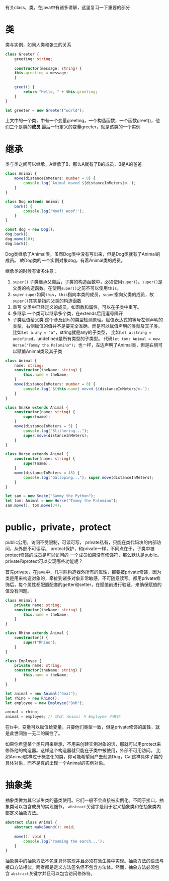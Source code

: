 有关class，类，在java中有诸多讲解，这里复习一下重要的部分

# 类
类与实例，如同人类和张三的关系
```ts
class Greeter {
	greeting: string; 
	
	constructor(message: string) {
	this.greeting = message; 
	} 
	
	greet() {
		return "Hello, " + this.greeting; 
	} 
} 

let greeter = new Greeter("world");
```
上文中的一个类，中有一个变量greeting，一个构造函数，一个函数greet()，他们三个是类的**成员**
最后一行定义的变量greeter，就是该类的一个实例

# 继承
类与类之间可以继承，A继承了B，那么A就有了B的成员，B是A的爸爸
```ts
class Animal {
	move(distanceInMeters: number = 0) {
		console.log(`Animal moved ${distanceInMeters}m.`); 
	} 
} 

class Dog extends Animal {
	bark() {
		console.log('Woof! Woof!'); 
	} 
} 

const dog = new Dog(); 
dog.bark(); 
dog.move(10); 
dog.bark();
```
Dog类继承了Animal类，虽然Dog类中没有写出来，但是Dog类就有了Animal的成员。
故Dog类的一个实例对象dog，有着Animal类的成员。

继承类的时候有诸多注意：
1. `super()`
子类继承父类后，子类的构造函数中，必须使用`super()`。`super()`是父类的构造函数。在使用`super()`之前不可以使用`this`。
2. `super`
`super`如同`this`，`this`指向本类的成员，`super`指向父类的成员，故`super()`其实是指向父类的构造函数
3. 重写
父类中已经定义的成员，如函数和属性，可以在子类中重写。
4. 多继承
一个类可以继承多个类，在extends后用逗号隔开
5. 子类赋值给父类
这个涉及到ts的类型检测原理。赋值表达式的等号左侧声明的类型，右侧赋值的值并不是要完全准确，而是可以赋值声明的类型及其子类。
比如`let a:any = "a"`，string就是any的子类型，
比如`let a:string = undefined`，undefined是所有类型的子类型。
代码`let tom: Animal = new Horse("Tommy the Palomino"); `也一样，左边声明了Animal类，但是右侧可以赋值Animal类及其子类
```ts
class Animal {
	name: string; 
	constructor(theName: string) {
		this.name = theName; 
	} 
	move(distanceInMeters: number = 0) {
		console.log(`${this.name} moved ${distanceInMeters}m.`);
	} 
} 

class Snake extends Animal {
	constructor(name: string) {
		super(name); 
	} 
	move(distanceInMeters = 5) {
		console.log("Slithering..."); 
		super.move(distanceInMeters); 
	} 
} 

class Horse extends Animal {
	constructor(name: string) {
		super(name); 
	} 
	move(distanceInMeters = 45) {
		console.log("Galloping..."); super.move(distanceInMeters); 
	} 
} 

let sam = new Snake("Sammy the Python"); 
let tom: Animal = new Horse("Tommy the Palomino"); 
sam.move(); tom.move(34);
```

# public，private，protect
public公用，访问不受限制，可读可写，
private私有，只能在类代码块的内部访问，从外部不可读写。
protect保护，和private一样，不同点在于，子类中被protect修饰的成员是可以访问的
一个成员如果没有修饰符，那么默认是public。
private和protect可以实现哪些功能呢？

首先private，在java中，几乎除构造器外所有的属性，都要被private修饰，因为类是用来构造对象的，牵扯到诸多对象非常敏感，不可随意读写。都用private修饰后，每个属性都配置配套的getter和setter，在赋值前进行验证，来确保赋值的值没有问题。
```ts
class Animal {
	private name: string; 
	constructor(theName: string) {
		this.name = theName; 
	} 
} 

class Rhino extends Animal {
	constructor() {
		super("Rhino"); 
	} 
} 

class Employee {
	private name: string; 
	constructor(theName: string) {
		this.name = theName; 
	} 
} 

let animal = new Animal("Goat"); 
let rhino = new Rhino(); 
let employee = new Employee("Bob"); 

animal = rhino; 
animal = employee; // 错误: Animal 与 Employee 不兼容.
```
在ts中，变量可以赋值给变量，只要他们类型一致，但是private修饰的属性，就是此世间独一无二的属性了。

如果你希望某个类只用来继承，不用来创建实例对象的话，那就可以用protect来修饰他的构造器。这样这个构造器就只能在子类中被使用，外部不可用访问。
比如Animal这样过于概念化的类，你可能希望用户去创造Dog，Cat这样具体子类的具体对象，而不是真的出现一个Animal的实例对象。

# 抽象类

抽象类做为其它派生类的基类使用。它们一般不会直接被实例化。不同于接口，抽象类可以包含成员的实现细节。 `abstract`关键字是用于定义抽象类和在抽象类内部定义抽象方法。
```ts
abstract class Animal {
	abstract makeSound(): void; 
	
	move(): void {
		console.log('roaming the earch...'); 
	} 
}
```
抽象类中的抽象方法不包含具体实现并且必须在派生类中实现。抽象方法的语法与接口方法相似。两者都是定义方法签名但不包含方法体。然而，抽象方法必须包含 `abstract`关键字并且可以包含访问修饰符。